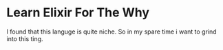 # Learn Elixir For The Why
I found that this languge is quite niche.
So in my spare time i want to grind into this ting.
